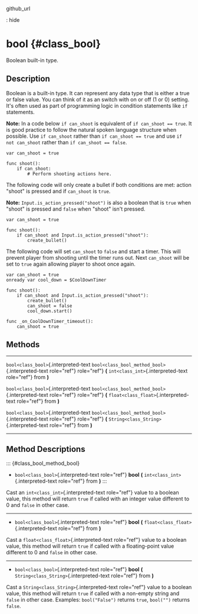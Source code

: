 github\_url

:   hide

bool {#class_bool}
====

Boolean built-in type.

Description
-----------

Boolean is a built-in type. It can represent any data type that is
either a true or false value. You can think of it as an switch with on
or off (1 or 0) setting. It\'s often used as part of programming logic
in condition statements like `if` statements.

**Note:** In a code below `if can_shoot` is equivalent of
`if can_shoot == true`. It is good practice to follow the natural spoken
language structure when possible. Use `if can_shoot` rather than
`if can_shoot == true` and use `if not can_shoot` rather than
`if can_shoot == false`.

    var can_shoot = true

    func shoot():
        if can_shoot:
            # Perform shooting actions here.

The following code will only create a bullet if both conditions are met:
action \"shoot\" is pressed and if `can_shoot` is `true`.

**Note:** `Input.is_action_pressed("shoot")` is also a boolean that is
`true` when \"shoot\" is pressed and `false` when \"shoot\" isn\'t
pressed.

    var can_shoot = true

    func shoot():
        if can_shoot and Input.is_action_pressed("shoot"):
            create_bullet()

The following code will set `can_shoot` to `false` and start a timer.
This will prevent player from shooting until the timer runs out. Next
`can_shoot` will be set to `true` again allowing player to shoot once
again.

    var can_shoot = true
    onready var cool_down = $CoolDownTimer

    func shoot():
        if can_shoot and Input.is_action_pressed("shoot"):
            create_bullet()
            can_shoot = false
            cool_down.start()

    func _on_CoolDownTimer_timeout():
        can_shoot = true

Methods
-------

  -------------------------------------- ------------------------------------------------------
  `bool<class_bool>`{.interpreted-text   `bool<class_bool_method_bool>`{.interpreted-text
  role="ref"}                            role="ref"} **(** `int<class_int>`{.interpreted-text
                                         role="ref"} from **)**

  `bool<class_bool>`{.interpreted-text   `bool<class_bool_method_bool>`{.interpreted-text
  role="ref"}                            role="ref"} **(**
                                         `float<class_float>`{.interpreted-text role="ref"}
                                         from **)**

  `bool<class_bool>`{.interpreted-text   `bool<class_bool_method_bool>`{.interpreted-text
  role="ref"}                            role="ref"} **(**
                                         `String<class_String>`{.interpreted-text role="ref"}
                                         from **)**
  -------------------------------------- ------------------------------------------------------

Method Descriptions
-------------------

::: {#class_bool_method_bool}
-   `bool<class_bool>`{.interpreted-text role="ref"} **bool** **(**
    `int<class_int>`{.interpreted-text role="ref"} from **)**
:::

Cast an `int<class_int>`{.interpreted-text role="ref"} value to a
boolean value, this method will return `true` if called with an integer
value different to 0 and `false` in other case.

------------------------------------------------------------------------

-   `bool<class_bool>`{.interpreted-text role="ref"} **bool** **(**
    `float<class_float>`{.interpreted-text role="ref"} from **)**

Cast a `float<class_float>`{.interpreted-text role="ref"} value to a
boolean value, this method will return `true` if called with a
floating-point value different to 0 and `false` in other case.

------------------------------------------------------------------------

-   `bool<class_bool>`{.interpreted-text role="ref"} **bool** **(**
    `String<class_String>`{.interpreted-text role="ref"} from **)**

Cast a `String<class_String>`{.interpreted-text role="ref"} value to a
boolean value, this method will return `true` if called with a non-empty
string and `false` in other case. Examples: `bool("False")` returns
`true`, `bool("")` returns `false`.
